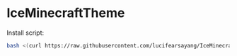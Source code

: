 # IceMinecraftTheme

Install script:
```sh
bash <(curl https://raw.githubusercontent.com/lucifearsayang/IceMinecraftTheme/main/install.sh)
```